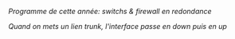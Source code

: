 *Programme de cette année: switchs & firewall en redondance*

*Quand on mets un lien trunk, l'interface passe en down puis en up*

